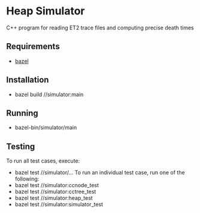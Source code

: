 # Heap Simulator
C++ program for reading ET2 trace files and computing precise death times

## Requirements
* [bazel](https://docs.bazel.build/versions/master/install.html)

## Installation
* bazel build //simulator:main

## Running
* bazel-bin/simulator/main

## Testing
To run all test cases, execute:
* bazel test //simulator/...
To run an individual test case, run one of the following:
* bazel test //simulator:ccnode_test
* bazel test //simulator:cctree_test
* bazel test //simulator:heap_test
* bazel test //simulator:simulator_test

